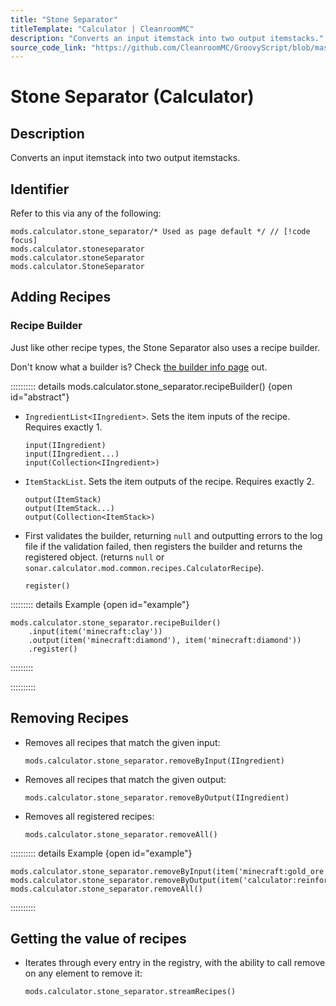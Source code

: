 ```yaml
---
title: "Stone Separator"
titleTemplate: "Calculator | CleanroomMC"
description: "Converts an input itemstack into two output itemstacks."
source_code_link: "https://github.com/CleanroomMC/GroovyScript/blob/master/src/main/java/com/cleanroommc/groovyscript/compat/mods/calculator/StoneSeparator.java"
---
```


# Stone Separator (Calculator)

## Description

Converts an input itemstack into two output itemstacks.

## Identifier

Refer to this via any of the following:

```groovy:no-line-numbers {1}
mods.calculator.stone_separator/* Used as page default */ // [!code focus]
mods.calculator.stoneseparator
mods.calculator.stoneSeparator
mods.calculator.StoneSeparator
```


## Adding Recipes

### Recipe Builder

Just like other recipe types, the Stone Separator also uses a recipe builder.

Don't know what a builder is? Check [the builder info page](../../introduction/builder.md) out.

:::::::::: details mods.calculator.stone_separator.recipeBuilder() {open id="abstract"}
- `IngredientList<IIngredient>`. Sets the item inputs of the recipe. Requires exactly 1.

    ```groovy:no-line-numbers
    input(IIngredient)
    input(IIngredient...)
    input(Collection<IIngredient>)
    ```

- `ItemStackList`. Sets the item outputs of the recipe. Requires exactly 2.

    ```groovy:no-line-numbers
    output(ItemStack)
    output(ItemStack...)
    output(Collection<ItemStack>)
    ```

- First validates the builder, returning `null` and outputting errors to the log file if the validation failed, then registers the builder and returns the registered object. (returns `null` or `sonar.calculator.mod.common.recipes.CalculatorRecipe`).

    ```groovy:no-line-numbers
    register()
    ```

::::::::: details Example {open id="example"}
```groovy:no-line-numbers
mods.calculator.stone_separator.recipeBuilder()
    .input(item('minecraft:clay'))
    .output(item('minecraft:diamond'), item('minecraft:diamond'))
    .register()
```

:::::::::

::::::::::

## Removing Recipes

- Removes all recipes that match the given input:

    ```groovy:no-line-numbers
    mods.calculator.stone_separator.removeByInput(IIngredient)
    ```

- Removes all recipes that match the given output:

    ```groovy:no-line-numbers
    mods.calculator.stone_separator.removeByOutput(IIngredient)
    ```

- Removes all registered recipes:

    ```groovy:no-line-numbers
    mods.calculator.stone_separator.removeAll()
    ```

:::::::::: details Example {open id="example"}
```groovy:no-line-numbers
mods.calculator.stone_separator.removeByInput(item('minecraft:gold_ore'))
mods.calculator.stone_separator.removeByOutput(item('calculator:reinforcedironingot'))
mods.calculator.stone_separator.removeAll()
```

::::::::::

## Getting the value of recipes

- Iterates through every entry in the registry, with the ability to call remove on any element to remove it:

    ```groovy:no-line-numbers
    mods.calculator.stone_separator.streamRecipes()
    ```
